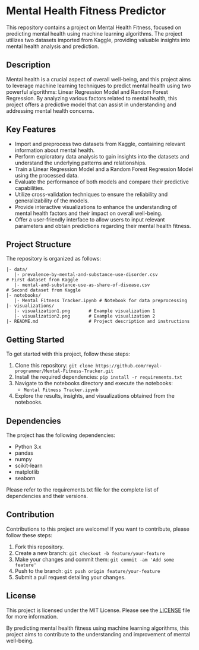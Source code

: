 # Mental Health Fitness Predictor

This repository contains a project on Mental Health Fitness, focused on predicting mental health using machine learning algorithms. The project utilizes two datasets imported from Kaggle, providing valuable insights into mental health analysis and prediction.

## Description
Mental health is a crucial aspect of overall well-being, and this project aims to leverage machine learning techniques to predict mental health using two powerful algorithms: Linear Regression Model and Random Forest Regression. By analyzing various factors related to mental health, this project offers a predictive model that can assist in understanding and addressing mental health concerns.

## Key Features
- Import and preprocess two datasets from Kaggle, containing relevant information about mental health.
- Perform exploratory data analysis to gain insights into the datasets and understand the underlying patterns and relationships.
- Train a Linear Regression Model and a Random Forest Regression Model using the processed data.
- Evaluate the performance of both models and compare their predictive capabilities.
- Utilize cross-validation techniques to ensure the reliability and generalizability of the models.
- Provide interactive visualizations to enhance the understanding of mental health factors and their impact on overall well-being.
- Offer a user-friendly interface to allow users to input relevant parameters and obtain predictions regarding their mental health fitness.

## Project Structure
The repository is organized as follows:

```
|- data/
   |- prevalence-by-mental-and-substance-use-disorder.csv             # First dataset from Kaggle
   |- mental-and-substance-use-as-share-of-disease.csv                # Second dataset from Kaggle
|- notebooks/
   |- Mental Fitness Tracker.ipynb # Notebook for data preprocessing
|- visualizations/
   |- visualization1.png       # Example visualization 1
   |- visualization2.png       # Example visualization 2
|- README.md                   # Project description and instructions
```

## Getting Started
To get started with this project, follow these steps:
1. Clone this repository: `git clone https://github.com/royal-programmer/Mental-Fitness-Tracker.git`
2. Install the required dependencies: `pip install -r requirements.txt`
3. Navigate to the notebooks directory and execute the notebooks:
   - `Mental Fitness Tracker.ipynb`
4. Explore the results, insights, and visualizations obtained from the notebooks.

## Dependencies
The project has the following dependencies:
- Python 3.x
- pandas
- numpy
- scikit-learn
- matplotlib
- seaborn

Please refer to the requirements.txt file for the complete list of dependencies and their versions.

## Contribution
Contributions to this project are welcome! If you want to contribute, please follow these steps:
1. Fork this repository.
2. Create a new branch: `git checkout -b feature/your-feature`
3. Make your changes and commit them: `git commit -am 'Add some feature'`
4. Push to the branch: `git push origin feature/your-feature`
5. Submit a pull request detailing your changes.

## License
This project is licensed under the MIT License. Please see the [LICENSE](LICENSE) file for more information.

By predicting mental health fitness using machine learning algorithms, this project aims to contribute to the understanding and improvement of mental well-being.
